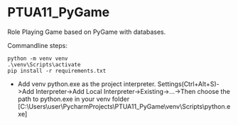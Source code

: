 # PTUA11_PyGame
Role Playing Game based on PyGame with databases.

Commandline steps:

```commandline
python -m venv venv
.\venv\Scripts\activate
pip install -r requirements.txt
```

* Add venv python.exe as the project interpreter. Settings(Ctrl+Alt+S)->Add Interpreter->Add Local Interpreter->Existing->...->Then
choose the path to python.exe in your venv folder
 [C:\Users\user\PycharmProjects\PTUA11_PyGame\venv\Scripts\python.exe]